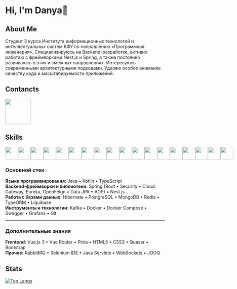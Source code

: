 # Hi, I'm Danya👋

## About Me

Студент 3 курса Института информационных технологий и интеллектуальных систем КФУ по направлению «Программная инженерия». Специализируюсь на Backend-разработке, активно работаю с фреймворками Nest.js и Spring, а также постоянно развиваюсь в этих и смежных направлениях. Интересуюсь современными архитектурными подходами. Уделяю особое внимание качеству кода и масштабируемости приложений.
<br/>

## Contancts

<div style="display:flex">
  <div style="width: 100px">
    <a href="https://t.me/Kasimov_Danil">
      <img width="80px" src="https://img.shields.io/badge/Telegram-2CA5E0?style=for-the-badge&logo=telegram&logoColor=white" />
    </a>
  </div>
</div>

## Skills

<div style="display: flex">
  <img width="40px" src="https://user-images.githubusercontent.com/25181517/117201156-9a724800-adec-11eb-9a9d-3cd0f67da4bc.png" /> 
  <img width="40px" src="https://raw.githubusercontent.com/marwin1991/profile-technology-icons/refs/heads/main/icons/kotlin.png" /> 
  <img width="40px" src="https://user-images.githubusercontent.com/25181517/117201470-f6d56780-adec-11eb-8f7c-e70e376cfd07.png" /> 
  <img width="40px" src="https://user-images.githubusercontent.com/25181517/183891303-41f257f8-6b3d-487c-aa56-c497b880d0fb.png" /> 
  <img width="40px" src="https://user-images.githubusercontent.com/25181517/117207493-49665200-adf4-11eb-808e-a9c0fcc2a0a0.png" /> 
  <img width="40px" src="https://user-images.githubusercontent.com/25181517/186711335-a3729606-5a78-4496-9a36-06efcc74f800.png" /> 
  <img width="40px" src="https://user-images.githubusercontent.com/25181517/117447155-6a868a00-af3d-11eb-9cfe-245df15c9f3f.png" /> 
  <img width="40px" src="https://user-images.githubusercontent.com/25181517/117448124-a2da9800-af3e-11eb-85d2-bd1b69b65603.png" /> 
  <img width="40px" src="https://user-images.githubusercontent.com/25181517/117208740-bfb78400-adf5-11eb-97bb-09072b6bedfc.png" /> 
  <img width="40px" src="https://user-images.githubusercontent.com/25181517/182884894-d3fa6ee0-f2b4-4960-9961-64740f533f2a.png" /> 
  <img width="40px" src="https://user-images.githubusercontent.com/25181517/117207330-263ba280-adf4-11eb-9b97-0ac5b40bc3be.png" /> 
  <img width="40px" src="https://user-images.githubusercontent.com/25181517/192107004-2d2fff80-d207-4916-8a3e-130fee5ee495.png" /> 
  <img width="40px" src="https://github.com/marwin1991/profile-technology-icons/assets/136815194/50342602-8025-4030-b492-550f2eaa4073" /> 
  <img width="40px" src="https://raw.githubusercontent.com/marwin1991/profile-technology-icons/refs/heads/main/icons/typescript.png" />
  <img width="40px" src="https://raw.githubusercontent.com/marwin1991/profile-technology-icons/refs/heads/main/icons/nest_js.png" /> 
  <img width="40px" src="https://raw.githubusercontent.com/marwin1991/profile-technology-icons/refs/heads/main/icons/liquibase.png" /> 
  <img width="40px" src="https://raw.githubusercontent.com/marwin1991/profile-technology-icons/refs/heads/main/icons/mongodb.png" /> 
  <img width="40px" src="https://raw.githubusercontent.com/marwin1991/profile-technology-icons/refs/heads/main/icons/grafana.png" /> 

</div>

### Основной стек

**Языки программирования:** Java • Kotlin • TypeScript  
**Backend-фреймворки и библиотеки:** Spring (Boot • Security • Cloud: Gateway, Eureka, OpenFeign • Data JPA • AOP) • Nest.js  
**Работа с базами данных:** Hibernate • PostgreSQL • MongoDB • Redis • TypeORM • Liquibase  
**Инструменты и технологии:** Kafka • Docker • Docker Compose • Swagger • Grafana • Git

---

### Дополнительные знания

**Frontend:** Vue.js 3 • Vue Router • Pinia • HTML5 • CSS3 • Quasar • Bootstrap  
**Прочее:** RabbitMQ • Selenium IDE • Java Servlets • WebSockets • JOOQ


## Stats

[![Top Langs](https://github-readme-stats.vercel.app/api/top-langs/?username=DanyaKasimov&layout=compact)](https://github.com/DanyaKasimov/github-readme-stats)
